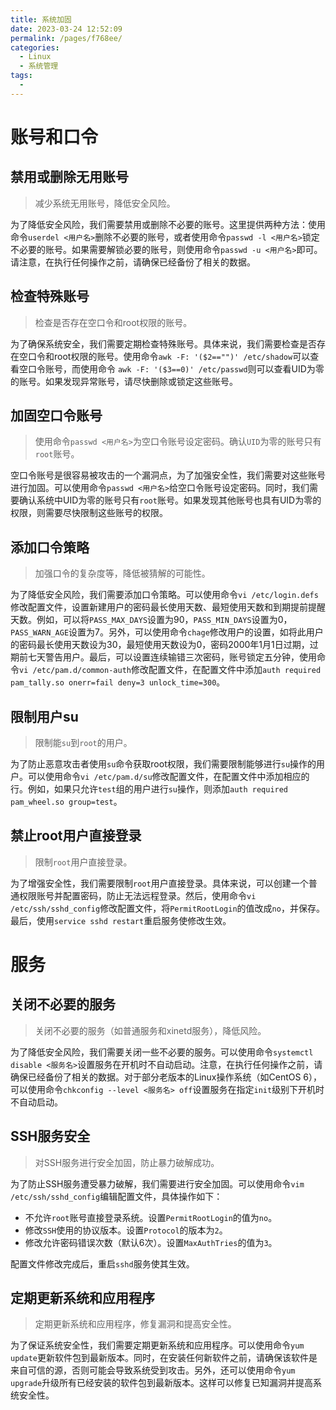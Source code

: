```yaml
---
title: 系统加固
date: 2023-03-24 12:52:09
permalink: /pages/f768ee/
categories:
  - Linux
  - 系统管理
tags:
  - 
---
```


# 账号和口令
## 禁用或删除无用账号

> 减少系统无用账号，降低安全风险。

为了降低安全风险，我们需要禁用或删除不必要的账号。这里提供两种方法：使用命令`userdel <用户名>`删除不必要的账号，或者使用命令`passwd -l <用户名>`锁定不必要的账号。如果需要解锁必要的账号，则使用命令`passwd -u <用户名>`即可。请注意，在执行任何操作之前，请确保已经备份了相关的数据。


## 检查特殊账号

> 检查是否存在空口令和root权限的账号。

为了确保系统安全，我们需要定期检查特殊账号。具体来说，我们需要检查是否存在空口令和root权限的账号。使用命令`awk -F: '($2=="")' /etc/shadow`可以查看空口令账号，而使用命令 `awk -F: '($3==0)' /etc/passwd`则可以查看UID为零的账号。如果发现异常账号，请尽快删除或锁定这些账号。


## 加固空口令账号

> 使用命令`passwd <用户名>`为空口令账号设定密码。确认`UID`为零的账号只有`root`账号。

空口令账号是很容易被攻击的一个漏洞点，为了加强安全性，我们需要对这些账号进行加固。可以使用命令`passwd <用户名>`给空口令账号设定密码。同时，我们需要确认系统中UID为零的账号只有`root`账号。如果发现其他账号也具有UID为零的权限，则需要尽快限制这些账号的权限。


## 添加口令策略

> 加强口令的复杂度等，降低被猜解的可能性。

为了降低安全风险，我们需要添加口令策略。可以使用命令`vi /etc/login.defs`修改配置文件，设置新建用户的密码最长使用天数、最短使用天数和到期提前提醒天数。例如，可以将`PASS_MAX_DAYS`设置为90，`PASS_MIN_DAYS`设置为0，`PASS_WARN_AGE`设置为7。另外，可以使用命令`chage`修改用户的设置，如将此用户的密码最长使用天数设为30，最短使用天数设为0，密码2000年1月1日过期，过期前七天警告用户。最后，可以设置连续输错三次密码，账号锁定五分钟，使用命令`vi /etc/pam.d/common-auth`修改配置文件，在配置文件中添加`auth required pam_tally.so onerr=fail deny=3 unlock_time=300`。


## 限制用户su

> 限制能`su`到`root`的用户。

为了防止恶意攻击者使用`su`命令获取root权限，我们需要限制能够进行`su`操作的用户。可以使用命令`vi /etc/pam.d/su`修改配置文件，在配置文件中添加相应的行。例如，如果只允许`test`组的用户进行`su`操作，则添加`auth required pam_wheel.so group=test`。


## 禁止root用户直接登录

> 限制`root`用户直接登录。

为了增强安全性，我们需要限制`root`用户直接登录。具体来说，可以创建一个普通权限账号并配置密码，防止无法远程登录。然后，使用命令`vi /etc/ssh/sshd_config`修改配置文件，将`PermitRootLogin`的值改成`no`，并保存。最后，使用`service sshd restart`重启服务使修改生效。


# 服务

## 关闭不必要的服务

> 关闭不必要的服务（如普通服务和xinetd服务），降低风险。

为了降低安全风险，我们需要关闭一些不必要的服务。可以使用命令`systemctl disable <服务名>`设置服务在开机时不自动启动。注意，在执行任何操作之前，请确保已经备份了相关的数据。对于部分老版本的Linux操作系统（如CentOS 6），可以使用命令`chkconfig --level <服务名> off`设置服务在指定`init`级别下开机时不自动启动。


## SSH服务安全

> 对SSH服务进行安全加固，防止暴力破解成功。

为了防止SSH服务遭受暴力破解，我们需要进行安全加固。可以使用命令`vim /etc/ssh/sshd_config`编辑配置文件，具体操作如下：

- 不允许`root`账号直接登录系统。设置`PermitRootLogin`的值为`no`。
- 修改`SSH`使用的协议版本。设置`Protocol`的版本为`2`。
- 修改允许密码错误次数（默认6次）。设置`MaxAuthTries`的值为`3`。

配置文件修改完成后，重启`sshd`服务使其生效。


## 定期更新系统和应用程序

> 定期更新系统和应用程序，修复漏洞和提高安全性。

为了保证系统安全性，我们需要定期更新系统和应用程序。可以使用命令`yum update`更新软件包到最新版本。同时，在安装任何新软件之前，请确保该软件是来自可信的源，否则可能会导致系统受到攻击。另外，还可以使用命令`yum upgrade`升级所有已经安装的软件包到最新版本。这样可以修复已知漏洞并提高系统安全性。

